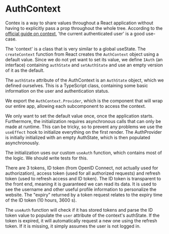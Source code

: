 # AuthContext

Contex is a way to share values throughout a React application without having to explicitly pass a prop throughout the whole tree. According to the [official guide on context](https://reactjs.org/docs/context.html#when-to-use-context), 'the current authenticated user' is a good use-case.

The 'context' is a class that is very similar to a global useState. 
The `createContext` function from React creates the `AuthContext` object using a default value. Since we do not yet want to set its value, we define `IAuth` (an interface) containing `authState` and `setAuthState` and use an empty version of it as the default.

The `authState` attribute of the AuthContext is an `AuthState` object, which we defined ourselves. This is a TypeScript class, containing some basic information on the user and authentication status.

We export the `AuthContext.Provider`, which is the component that will wrap our entire app, allowing each subcomponent to access the context.

We only want to set the default value once, once the application starts. Furthermore, the initialization requires asynchronous calls that can only be made at runtime. This can be tricky, so to prevent any problems we use the `useEffect` hook to initialize everything on the first render. The AuthProvider is initially initialized with an empty AuthState, which is then populated asynchronously.

The initialization uses our custom `useAuth` function, which contains most of the logic. We should write tests for this.

There are 3 tokens, ID token (from OpenID Connect, not actually used for authorization), access token (used for all authorized requests) and refresh token (used to refresh access and ID token). The ID token is transparent to the front end, meaning it is guaranteed we can read its data. It is used to see the username and other useful profile information to personalize the website. The "expiry" returned by a token request relates to the expiry time of the ID token (10 hours, 3600 s). 

The `useAuth` function will check if it has stored tokens and parse the ID token value to populate the `user` attribute of the context's authState. If the token is expired, it will automatically request a new one using the refresh token. If it is missing, it simply assumes the user is not logged in.